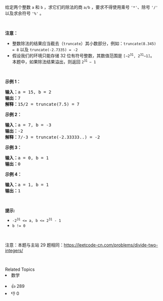 <p>给定两个整数 <code>a</code> 和 <code>b</code> ，求它们的除法的商 <code>a/b</code> ，要求不得使用乘号 <code>'*'</code>、除号 <code>'/'</code> 以及求余符号 <code>'%'</code>&nbsp;。</p>

<p>&nbsp;</p>

<p><strong>注意：</strong></p>

<ul> 
 <li>整数除法的结果应当截去（<code>truncate</code>）其小数部分，例如：<code>truncate(8.345) = 8</code>&nbsp;以及&nbsp;<code>truncate(-2.7335) = -2</code></li> 
 <li>假设我们的环境只能存储 32 位有符号整数，其数值范围是 <code>[−2<sup>31</sup>,&nbsp;2<sup>31</sup>−1]</code>。本题中，如果除法结果溢出，则返回 <code>2<sup>31&nbsp;</sup>− 1</code></li> 
</ul>

<p>&nbsp;</p>

<p><strong>示例 1：</strong></p>

<pre>
<strong>输入：</strong>a = 15, b = 2
<strong>输出：</strong>7
<strong><span style="white-space: pre-wrap;">解释：</span></strong>15/2 = truncate(7.5) = 7
</pre>

<p><strong>示例 2：</strong></p>

<pre>
<strong>输入：</strong>a = 7, b = -3
<strong>输出：</strong><span style="white-space: pre-wrap;">-2</span>
<strong><span style="white-space: pre-wrap;">解释：</span></strong>7/-3 = truncate(-2.33333..) = -2</pre>

<p><strong>示例 3：</strong></p>

<pre>
<strong>输入：</strong>a = 0, b = 1
<strong>输出：</strong><span style="white-space: pre-wrap;">0</span></pre>

<p><strong>示例 4：</strong></p>

<pre>
<strong>输入：</strong>a = 1, b = 1
<strong>输出：</strong><span style="white-space: pre-wrap;">1</span></pre>

<p>&nbsp;</p>

<p><strong>提示:</strong></p>

<ul> 
 <li><code>-2<sup>31</sup>&nbsp;&lt;= a, b &lt;= 2<sup>31</sup>&nbsp;- 1</code></li> 
 <li><code>b != 0</code></li> 
</ul>

<p>&nbsp;</p>

<p>注意：本题与主站 29&nbsp;题相同：<a href="https://leetcode-cn.com/problems/divide-two-integers/">https://leetcode-cn.com/problems/divide-two-integers/</a></p>

<p>&nbsp;</p>

<div><div>Related Topics</div><div><li>数学</li></div></div><br><div><li>👍 289</li><li>👎 0</li></div>